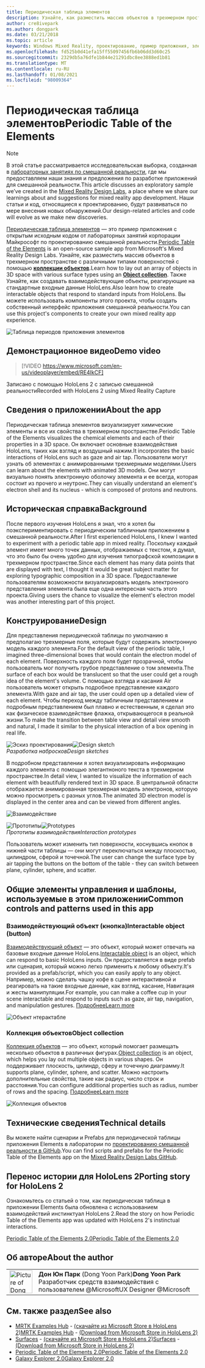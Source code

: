 ```yaml
---
title: Периодическая таблица элементов
description: Узнайте, как разместить массив объектов в трехмерном пространстве с различными типами поверхностей, используя коллекцию объектов с периодической таблицей примера приложения Elements.
author: cre8ivepark
ms.author: dongpark
ms.date: 03/21/2018
ms.topic: article
keywords: Windows Mixed Reality, проектирование, пример приложения, элементы управления, МРТК, набор средств для смешанной реальности, Unity, примеры приложений, примеры приложений, Открытый исходный код, Microsoft Store, HoloLens, гарнитура смешанной реальности, гарнитура Windows Mixed Reality, гарнитура виртуальной реальности
ms.openlocfilehash: fd525b0d41efa15ff55097456fb6b06dd3d60c25
ms.sourcegitcommit: 2329db5a76dfe1b844e21291dbc8ee3888ed1b81
ms.translationtype: MT
ms.contentlocale: ru-RU
ms.lasthandoff: 01/08/2021
ms.locfileid: "98009364"
---
```

# <a name="periodic-table-of-the-elements"></a><span data-ttu-id="c42b6-104">Периодическая таблица элементов</span><span class="sxs-lookup"><span data-stu-id="c42b6-104">Periodic Table of the Elements</span></span>

>[!NOTE]
><span data-ttu-id="c42b6-105">В этой статье рассматривается исследовательская выборка, созданная в [лабораторных занятиях по смешанной реальности](https://github.com/Microsoft/MRDesignLabs_Unity), где мы предоставляем наши знания и предложения по разработке приложений для смешанной реальности.</span><span class="sxs-lookup"><span data-stu-id="c42b6-105">This article discusses an exploratory sample we’ve created in the [Mixed Reality Design Labs](https://github.com/Microsoft/MRDesignLabs_Unity), a place where we share our learnings about and suggestions for mixed reality app development.</span></span> <span data-ttu-id="c42b6-106">Наши статьи и код, относящиеся к проектированию, будут развиваться по мере внесения новых обнаружений.</span><span class="sxs-lookup"><span data-stu-id="c42b6-106">Our design-related articles and code will evolve as we make new discoveries.</span></span>

<span data-ttu-id="c42b6-107">[Периодическая таблица элементов](https://github.com/Microsoft/MRDesignLabs_Unity_PeriodicTable) — это пример приложения с открытым исходным кодом от лабораторных занятий корпорации Майкрософт по проектированию смешанной реальности.</span><span class="sxs-lookup"><span data-stu-id="c42b6-107">[Periodic Table of the Elements](https://github.com/Microsoft/MRDesignLabs_Unity_PeriodicTable) is an open-source sample app from Microsoft's Mixed Reality Design Labs.</span></span> <span data-ttu-id="c42b6-108">Узнайте, как разместить массив объектов в трехмерном пространстве с различными типами поверхностей с помощью **[коллекции объектов](../../design/object-collection.md)**.</span><span class="sxs-lookup"><span data-stu-id="c42b6-108">Learn how to lay out an array of objects in 3D space with various surface types using an **[Object collection](../../design/object-collection.md)**.</span></span> <span data-ttu-id="c42b6-109">Также Узнайте, как создавать взаимодействующие объекты, реагирующие на стандартные входные данные HoloLens.</span><span class="sxs-lookup"><span data-stu-id="c42b6-109">Also learn how to create interactable objects that respond to standard inputs from HoloLens.</span></span> <span data-ttu-id="c42b6-110">Вы можете использовать компоненты этого проекта, чтобы создать собственный интерфейс приложения смешанной реальности.</span><span class="sxs-lookup"><span data-stu-id="c42b6-110">You can use this project's components to create your own mixed reality app experience.</span></span>

![Таблица периодов приложения элементов](images/640px-periodictable-hero.jpg)

## <a name="demo-video"></a><span data-ttu-id="c42b6-112">Демонстрационное видео</span><span class="sxs-lookup"><span data-stu-id="c42b6-112">Demo video</span></span> 
> [!VIDEO https://www.microsoft.com/en-us/videoplayer/embed/RE4IkCF]

<span data-ttu-id="c42b6-113">Записано с помощью HoloLens 2 с записью смешанной реальности</span><span class="sxs-lookup"><span data-stu-id="c42b6-113">Recorded with HoloLens 2 using Mixed Reality Capture</span></span>

## <a name="about-the-app"></a><span data-ttu-id="c42b6-114">Сведения о приложении</span><span class="sxs-lookup"><span data-stu-id="c42b6-114">About the app</span></span>

<span data-ttu-id="c42b6-115">Периодическая таблица элементов визуализирует химические элементы и все их свойства в трехмерном пространстве.</span><span class="sxs-lookup"><span data-stu-id="c42b6-115">Periodic Table of the Elements visualizes the chemical elements and each of their properties in a 3D space.</span></span> <span data-ttu-id="c42b6-116">Он включает основные взаимодействия HoloLens, таких как взгляд и воздушный нажим.</span><span class="sxs-lookup"><span data-stu-id="c42b6-116">It incorporates the basic interactions of HoloLens such as gaze and air tap.</span></span> <span data-ttu-id="c42b6-117">Пользователи могут узнать об элементах с анимированными трехмерными моделями.</span><span class="sxs-lookup"><span data-stu-id="c42b6-117">Users can learn about the elements with animated 3D models.</span></span> <span data-ttu-id="c42b6-118">Они могут визуально понять электронную оболочку элемента и ее всегда, которая состоит из прочего и неутронс.</span><span class="sxs-lookup"><span data-stu-id="c42b6-118">They can visually understand an element's electron shell and its nucleus - which is composed of protons and neutrons.</span></span>

## <a name="background"></a><span data-ttu-id="c42b6-119">Историческая справка</span><span class="sxs-lookup"><span data-stu-id="c42b6-119">Background</span></span>

<span data-ttu-id="c42b6-120">После первого изучения HoloLens я знал, что я хотел бы поэкспериментировать с периодическим табличным приложением в смешанной реальности.</span><span class="sxs-lookup"><span data-stu-id="c42b6-120">After I first experienced HoloLens, I knew I wanted to experiment with a periodic table app in mixed reality.</span></span> <span data-ttu-id="c42b6-121">Поскольку каждый элемент имеет много точек данных, отображаемых с текстом, я думал, что это было бы очень удобно для изучения типографской композиции в трехмерном пространстве.</span><span class="sxs-lookup"><span data-stu-id="c42b6-121">Since each element has many data points that are displayed with text, I thought it would be great subject matter for exploring typographic composition in a 3D space.</span></span> <span data-ttu-id="c42b6-122">Предоставление пользователям возможности визуализировать модель электронного представления элемента была еще одна интересная часть этого проекта.</span><span class="sxs-lookup"><span data-stu-id="c42b6-122">Giving users the chance to visualize the element's electron model was another interesting part of this project.</span></span>

## <a name="design"></a><span data-ttu-id="c42b6-123">Конструирование</span><span class="sxs-lookup"><span data-stu-id="c42b6-123">Design</span></span>

<span data-ttu-id="c42b6-124">Для представления периодической таблицы по умолчанию я предполагаю трехмерные поля, которые будут содержать электронную модель каждого элемента.</span><span class="sxs-lookup"><span data-stu-id="c42b6-124">For the default view of the periodic table, I imagined three-dimensional boxes that would contain the electron model of each element.</span></span> <span data-ttu-id="c42b6-125">Поверхность каждого поля будет прозрачной, чтобы пользователь мог получить грубое представление о том элемента.</span><span class="sxs-lookup"><span data-stu-id="c42b6-125">The surface of each box would be translucent so that the user could get a rough idea of the element's volume.</span></span> <span data-ttu-id="c42b6-126">С помощью взгляда и касания Air пользователь может открыть подробное представление каждого элемента.</span><span class="sxs-lookup"><span data-stu-id="c42b6-126">With gaze and air tap, the user could open up a detailed view of each element.</span></span> <span data-ttu-id="c42b6-127">Чтобы переход между табличным представлением и подробным представлением был плавно и естественным, я сделал это как физическое взаимодействие флажка, открывающегося в реальной жизни.</span><span class="sxs-lookup"><span data-stu-id="c42b6-127">To make the transition between table view and detail view smooth and natural, I made it similar to the physical interaction of a box opening in real life.</span></span>

<span data-ttu-id="c42b6-128">![Эскиз проектирования](images/640px-sketch20170406.jpg)</span><span class="sxs-lookup"><span data-stu-id="c42b6-128">![Design sketch](images/640px-sketch20170406.jpg)</span></span><br>
<span data-ttu-id="c42b6-129">*Разработка набросков*</span><span class="sxs-lookup"><span data-stu-id="c42b6-129">*Design sketches*</span></span>

<span data-ttu-id="c42b6-130">В подробном представлении я хотел визуализировать информацию каждого элемента с помощью элегантноного текста в трехмерном пространстве.</span><span class="sxs-lookup"><span data-stu-id="c42b6-130">In detail view, I wanted to visualize the information of each element with beautifully rendered text in 3D space.</span></span> <span data-ttu-id="c42b6-131">В центральной области отображается анимированная трехмерная модель электронов, которую можно просмотреть с разных углов.</span><span class="sxs-lookup"><span data-stu-id="c42b6-131">The animated 3D electron model is displayed in the center area and can be viewed from different angles.</span></span>

![Взаимодействие](images/640px-periodictable-interaction.jpg)

<span data-ttu-id="c42b6-133">![Прототипы](images/640px-periodictable-prototypes.jpg)</span><span class="sxs-lookup"><span data-stu-id="c42b6-133">![Prototypes](images/640px-periodictable-prototypes.jpg)</span></span><br>
<span data-ttu-id="c42b6-134">*Прототипы взаимодействия*</span><span class="sxs-lookup"><span data-stu-id="c42b6-134">*Interaction prototypes*</span></span>

<span data-ttu-id="c42b6-135">Пользователь может изменить тип поверхности, коснувшись кнопок в нижней части таблицы — они могут переключаться между плоскостью, цилиндром, сферой и точечной.</span><span class="sxs-lookup"><span data-stu-id="c42b6-135">The user can change the surface type by air tapping the buttons on the bottom of the table - they can switch between plane, cylinder, sphere, and scatter.</span></span>

## <a name="common-controls-and-patterns-used-in-this-app"></a><span data-ttu-id="c42b6-136">Общие элементы управления и шаблоны, используемые в этом приложении</span><span class="sxs-lookup"><span data-stu-id="c42b6-136">Common controls and patterns used in this app</span></span>

### <a name="interactable-object-button"></a><span data-ttu-id="c42b6-137">Взаимодействующий объект (кнопка)</span><span class="sxs-lookup"><span data-stu-id="c42b6-137">Interactable object (button)</span></span>

<span data-ttu-id="c42b6-138">[Взаимодействующий объект](../../design/interactable-object.md) — это объект, который может отвечать на базовые входные данные HoloLens.</span><span class="sxs-lookup"><span data-stu-id="c42b6-138">[Interactable object](../../design/interactable-object.md) is an object, which can respond to basic HoloLens inputs.</span></span> <span data-ttu-id="c42b6-139">Он предоставляется в виде prefab или сценария, который можно легко применить к любому объекту.</span><span class="sxs-lookup"><span data-stu-id="c42b6-139">It's provided as a prefab/script, which you can easily apply to any object.</span></span> <span data-ttu-id="c42b6-140">Например, можно сделать чашку кофе в сцене интерактивной и реагировать на такие входные данные, как взгляд, касание, Навигация и жесты манипуляции.</span><span class="sxs-lookup"><span data-stu-id="c42b6-140">For example, you can make a coffee cup in your scene interactable and respond to inputs such as gaze, air tap, navigation, and manipulation gestures.</span></span> [<span data-ttu-id="c42b6-141">Подробнее</span><span class="sxs-lookup"><span data-stu-id="c42b6-141">Learn more</span></span>](../../design/interactable-object.md)

![Объект нтерактабле](images/640px-periodictable-interactableobject.jpg)

### <a name="object-collection"></a><span data-ttu-id="c42b6-143">Коллекция объектов</span><span class="sxs-lookup"><span data-stu-id="c42b6-143">Object collection</span></span>

<span data-ttu-id="c42b6-144">[Коллекция объектов](../../design/object-collection.md) — это объект, который помогает размещать несколько объектов в различных фигурах.</span><span class="sxs-lookup"><span data-stu-id="c42b6-144">[Object collection](../../design/object-collection.md) is an object, which helps you lay out multiple objects in various shapes.</span></span> <span data-ttu-id="c42b6-145">Он поддерживает плоскость, цилиндр, сферу и точечную диаграмму.</span><span class="sxs-lookup"><span data-stu-id="c42b6-145">It supports plane, cylinder, sphere, and scatter.</span></span> <span data-ttu-id="c42b6-146">Можно настроить дополнительные свойства, такие как радиус, число строк и расстояния.</span><span class="sxs-lookup"><span data-stu-id="c42b6-146">You can configure additional properties such as radius, number of rows and the spacing.</span></span> [<span data-ttu-id="c42b6-147">Подробнее</span><span class="sxs-lookup"><span data-stu-id="c42b6-147">Learn more</span></span>](../../design/object-collection.md)

![Коллекция объектов](images/640px-periodictable-collections.jpg)

## <a name="technical-details"></a><span data-ttu-id="c42b6-149">Технические сведения</span><span class="sxs-lookup"><span data-stu-id="c42b6-149">Technical details</span></span>

<span data-ttu-id="c42b6-150">Вы можете найти сценарии и Prefabs для периодической таблицы приложения Elements в лаборатории по [проектированию смешанной реальности в GitHub](https://github.com/Microsoft/MRDesignLabs_Unity_PeriodicTable).</span><span class="sxs-lookup"><span data-stu-id="c42b6-150">You can find scripts and prefabs for the Periodic Table of the Elements app on the [Mixed Reality Design Labs GitHub](https://github.com/Microsoft/MRDesignLabs_Unity_PeriodicTable).</span></span>

## <a name="porting-story-for-hololens-2"></a><span data-ttu-id="c42b6-151">Перенос истории для HoloLens 2</span><span class="sxs-lookup"><span data-stu-id="c42b6-151">Porting story for HoloLens 2</span></span>

<span data-ttu-id="c42b6-152">Ознакомьтесь со статьей о том, как периодическая таблица в приложении Elements была обновлена с использованием взаимодействий инстинктуал HoloLens 2.</span><span class="sxs-lookup"><span data-stu-id="c42b6-152">Read the story on how Periodic Table of the Elements app was updated with HoloLens 2's instinctual interactions.</span></span>

[<span data-ttu-id="c42b6-153">Periodic Table of the Elements 2.0</span><span class="sxs-lookup"><span data-stu-id="c42b6-153">Periodic Table of the Elements 2.0</span></span>](https://medium.com/@dongyoonpark/bringing-the-periodic-table-of-the-elements-app-to-hololens-2-with-mrtk-v2-a6e3d8362158)




## <a name="about-the-author"></a><span data-ttu-id="c42b6-154">Об авторе</span><span class="sxs-lookup"><span data-stu-id="c42b6-154">About the author</span></span>

<table style="border-collapse:collapse" padding-left="0px">
<tr>
<td style="border-style: none" width="60px"><img alt="Picture of Dong Yoon Park" width="60" height="60" src="images/dongyoonpark.jpg"></td>
<td style="border-style: none"><span data-ttu-id="c42b6-155"><b>Дон Юн Парк</b> (Dong Yoon Park)</span><span class="sxs-lookup"><span data-stu-id="c42b6-155"><b>Dong Yoon Park</b></span></span><br><span data-ttu-id="c42b6-156">Разработчик средств взаимодействия с пользователем @Microsoft</span><span class="sxs-lookup"><span data-stu-id="c42b6-156">UX Designer @Microsoft</span></span></td>
</tr>
</table>

## <a name="see-also"></a><span data-ttu-id="c42b6-157">См. также раздел</span><span class="sxs-lookup"><span data-stu-id="c42b6-157">See also</span></span>

* <span data-ttu-id="c42b6-158">[MRTK Examples Hub](https://microsoft.github.io/MixedRealityToolkit-Unity/Documentation/README_ExampleHub.html) - [(скачайте из Microsoft Store в HoloLens 2)](https://www.microsoft.com/en-us/p/mrtk-examples-hub/9mv8c39l2sj4)</span><span class="sxs-lookup"><span data-stu-id="c42b6-158">[MRTK Examples Hub](https://microsoft.github.io/MixedRealityToolkit-Unity/Documentation/README_ExampleHub.html) - [(Download from Microsoft Store in HoloLens 2)](https://www.microsoft.com/en-us/p/mrtk-examples-hub/9mv8c39l2sj4)</span></span>
* <span data-ttu-id="c42b6-159">[Surfaces](sampleapp-surfaces.md) - [(скачайте из Microsoft Store в HoloLens 2)](https://www.microsoft.com/en-us/p/surfaces/9nvkpv3sk3x0)</span><span class="sxs-lookup"><span data-stu-id="c42b6-159">[Surfaces](sampleapp-surfaces.md) - [(Download from Microsoft Store in HoloLens 2)](https://www.microsoft.com/en-us/p/surfaces/9nvkpv3sk3x0)</span></span>
* [<span data-ttu-id="c42b6-160">Periodic Table of the Elements 2.0</span><span class="sxs-lookup"><span data-stu-id="c42b6-160">Periodic Table of the Elements 2.0</span></span>](https://medium.com/@dongyoonpark/bringing-the-periodic-table-of-the-elements-app-to-hololens-2-with-mrtk-v2-a6e3d8362158)
* [<span data-ttu-id="c42b6-161">Galaxy Explorer 2.0</span><span class="sxs-lookup"><span data-stu-id="c42b6-161">Galaxy Explorer 2.0</span></span>](galaxy-explorer-update.md)